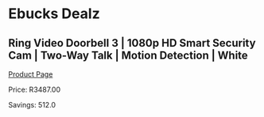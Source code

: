
# Ebucks Dealz
## Ring Video Doorbell 3 | 1080p HD Smart Security Cam | Two-Way Talk | Motion Detection | White
[Product Page](https://www.ebucks.com/web/shop/productSelected.do?prodId=1170934578&catId=1170874557)

Price: R3487.00

Savings: 512.0


	
